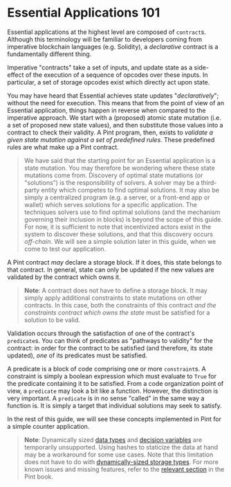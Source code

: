 # Essential Applications 101

Essential applications at the highest level are composed of `contract`s. Although this terminology will be familiar to developers coming from imperative blockchain languages (e.g. Solidity), a _declarative_ contract is a fundamentally different thing.

Imperative "contracts" take a set of inputs, and update state as a side-effect of the execution of a sequence of opcodes over these inputs. In particular, a set of storage opcodes exist which directly act upon state.

You may have heard that Essential achieves state updates "_declaratively_"; without the need for execution. This means that from the point of view of an Essential application, things happen in reverse when compared to the imperative approach. We start with a (proposed) atomic state mutation (i.e. a set of proposed new state values), and then substitute those values into a contract to check their validity. A Pint program, then, exists to _validate a given state mutation against a set of predefined rules_. These predefined rules are what make up a Pint contract.

> We have said that the starting point for an Essential application is a state mutation. You may therefore be wondering where these state mutations come from. Discovery of optimal state mutations (or "solutions") is the responsibility of solvers. A solver may be a third-party entity which competes to find optimal solutions. It may also be simply a centralized program (e.g. a server, or a front-end app or wallet) which serves solutions for a specific application. The techniques solvers use to find optimal solutions (and the mechanism governing their inclusion in blocks) is beyond the scope of this guide. For now, it is sufficient to note that incentivized actors exist in the system to discover these solutions, and that this discovery occurs _off-chain_. We will see a simple solution later in this guide, when we come to test our application.

A Pint contract _may_ declare a storage block. If it does, this state belongs to that contract. In general, state can only be updated if the new values are validated by the contract which owns it.

> **Note**: A contract does not have to define a storage block. It may simply apply additional constraints to state mutations on other contracts. In this case, both the constraints of this contract _and the constraints contract which owns the state_ must be satisfied for a solution to be valid.

Validation occurs through the satisfaction of one of the contract's `predicate`s. You can think of predicates as "pathways to validity" for the contract: in order for the contract to be satisfied (and therefore, its state updated), _one_ of its predicates must be satisfied.

A predicate is a block of code comprising one or more `constraint`s. A constraint is simply a boolean expression which must evaluate to `True` for the predicate containing it to be satisfied. From a code organization point of view, a `predicate` may look a bit like a function. However, the distinction is very important. A `predicate` is in no sense "called" in the same way a function is. It is simply a target that individual solutions may seek to satisfy.

In the rest of this guide, we will see these concepts implemented in Pint for a simple counter application.

> **Note**: Dynamically sized [data types](https://essential-contributions.github.io/pint/book/basics/data_types.html) and [decision variables](https://essential-contributions.github.io/pint/book/basics/variables.html) are temporarily unsupported. Using hashes to staticize the data at hand may be a workaround for some use cases. Note that this limitation does not have to do with [dynamically-sized storage types](https://essential-contributions.github.io/pint/book/storage/dynamic.html). For more known issues and missing features, refer to the [relevant section](https://essential-contributions.github.io/pint/book/appendix/known_issues.html#missing-features) in the Pint book.
